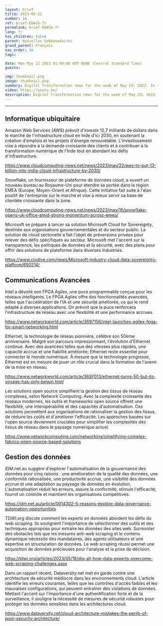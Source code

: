 ```yaml
---
layout: brief
title: 2023-05-22
number: 16
ref: brief-EDW16-fr
permalink: brief-EDW16-fr
lang: fr
has_children: false
parent: Nouvelles hebdomadaires
grand_parent: Français
nav_order: 16
tags:

date: Mon May 22 2023 01:00:00 GMT-0600 (Central Standard Time)
guests:

img: thumbnail.png
image: thumbnail.png
summary: Digital Transformation news for the week of May 29, 2023. In this episode.
video: https://youtu.be/
description: Digital Transformation news for the week of May 29, 2023. In this episode.
---
```






---

## Informatique ubiquitaire

Amazon Web Services (AWS) prévoit d'investir 12,7 milliards de dollars dans le marché de l'infrastructure cloud en Inde d'ici 2030, en soutenant la création d'emplois et les projets d'énergie renouvelable. L'investissement vise à répondre à la demande croissante des clients et à contribuer à la transformation numérique de l'Inde tout en abordant les défis d'infrastructure.

[https://www.cloudcomputing-news.net/news/2023/may/22/aws-to-put-13-billion-into-india-cloud-infrastructure-by-2030/](https://www.cloudcomputing-news.net/news/2023/may/22/aws-to-put-13-billion-into-india-cloud-infrastructure-by-2030/)

Snowflake, un fournisseur de plateforme de données cloud, a ouvert un nouveau bureau au Royaume-Uni pour étendre sa portée dans la région EMEA (Europe, Moyen-Orient et Afrique). Cette initiative fait suite à l'élan positif de l'entreprise sur le marché et vise à mieux servir sa base de clientèle croissante dans la zone.

[https://www.cloudcomputing-news.net/news/2023/may/16/snowflake-opens-uk-office-amid-strong-momentum-across-emea/](https://www.cloudcomputing-news.net/news/2023/may/16/snowflake-opens-uk-office-amid-strong-momentum-across-emea/)

Microsoft se prépare à lancer sa solution Microsoft Cloud for Sovereignty, destinée aux organisations gouvernementales et du secteur public. La solution de cloud sectorielle a fait l'objet de préversions privées pour relever des défis spécifiques au secteur. Microsoft met l'accent sur la transparence, les politiques de données et la sécurité, avec des plans pour offrir des solutions de plateforme dans diverses industries.

[https://www.ciodive.com/news/Microsoft-industry-cloud-data-sovereignty-platform/650214/](https://www.ciodive.com/news/Microsoft-industry-cloud-data-sovereignty-platform/650214/)

## Communications Avancées

Intel a dévoilé son FPGA Agilex, une puce programmable conçue pour les réseaux intelligents. Le FPGA Agilex offre des fonctionnalités avancées, telles que l'accélération de l'IA et une sécurité améliorée, ce qui le rend adapté à diverses applications. On prévoit que la puce renforcera l'infrastructure de réseau avec une flexibilité et une performance accrues.

[https://www.networkworld.com/article/3697156/intel-launches-agilex-fpga-for-smart-networking.html](https://www.networkworld.com/article/3697156/intel-launches-agilex-fpga-for-smart-networking.html)

Ethernet, la technologie de réseau pionnière, célèbre son 50ème anniversaire. Malgré son parcours impressionnant, l'évolution d'Ethernet continue. Avec des avancées telles que des vitesses plus rapides, une capacité accrue et une fiabilité améliorée, Ethernet reste essentiel pour connecter le monde numérique. À mesure que la technologie progresse, Ethernet est en mesure de jouer un rôle crucial dans la formation de l'avenir de la mise en réseau.

[https://www.networkworld.com/article/3697013/ethernet-turns-50-but-its-voyage-has-only-begun.html](https://www.networkworld.com/article/3697013/ethernet-turns-50-but-its-voyage-has-only-begun.html)

Les solutions open source simplifient la gestion des tissus de réseau complexes, selon Network Computing. Avec la complexité croissante des réseaux modernes, les outils et frameworks open source offrent une flexibilité, une interopérabilité et des capacités d'automatisation. Ces solutions permettent aux organisations de rationaliser la gestion des tissus, de réduire les coûts et d'améliorer l'efficacité. Les approches basées sur l'open source deviennent cruciales pour simplifier les complexités des tissus de réseau dans le paysage numérique actuel.

[https://www.networkcomputing.com/networking/simplifying-complex-fabrics-open-source-based-solutions](https://www.networkcomputing.com/networking/simplifying-complex-fabrics-open-source-based-solutions)

## Gestion des données

IDM.net.au suggère d'explorer l'automatisation de la gouvernance des données pour cinq raisons : une amélioration de la qualité des données, une conformité rationalisée, une productivité accrue, une visibilité des données accrue et une adaptation au paysage de données en évolution. L'automatisation réduit les erreurs, assure la conformité, stimule l'efficacité, fournit un contrôle et maintient les organisations compétitives.

[https://idm.net.au/article/0014302-5-reasons-explore-data-governance-automation-opportunities](https://idm.net.au/article/0014302-5-reasons-explore-data-governance-automation-opportunities)

TDWI.org discute comment les experts en données abordent les défis du web scraping. Ils soulignent l'importance de sélectionner des outils et des techniques appropriés pour extraire les données des sites web. Surmonter des obstacles tels que les mesures anti-web scraping et le contenu dynamique nécessite des mandataires, des agents utilisateurs et une expertise en structuration de données. Le web scraping réussi permet une acquisition de données précieuses pour l'analyse et la prise de décision.

[https://tdwi.org/articles/2023/05/18/diq-all-how-data-experts-overcome-web-scraping-challenges.aspx](https://tdwi.org/articles/2023/05/18/diq-all-how-data-experts-overcome-web-scraping-challenges.aspx)

Dans un rapport récent, Dataversity.net met en garde contre une architecture de sécurité médiocre dans les environnements cloud. L'article identifie les erreurs courantes, telles que les contrôles d'accès faibles et les mauvaises configurations, qui peuvent entraîner des violations de données. Mettant l'accent sur l'importance d'une authentification forte et de la surveillance, il souligne la nécessité de mesures de sécurité robustes pour protéger les données sensibles dans les architectures cloud.

[https://www.dataversity.net/cloud-architecture-mistakes-the-perils-of-poor-security-architecture/](https://www.dataversity.net/cloud-architecture-mistakes-the-perils-of-poor-security-architecture/)


